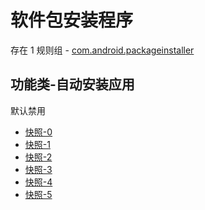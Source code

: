 # 软件包安装程序

存在 1 规则组 - [com.android.packageinstaller](/src/apps/com.android.packageinstaller.ts)

## 功能类-自动安装应用

默认禁用

- [快照-0](https://i.gkd.li/import/13206444)
- [快照-1](https://i.gkd.li/import/14046749)
- [快照-2](https://i.gkd.li/import/13206476)
- [快照-3](https://i.gkd.li/import/13766420)
- [快照-4](https://i.gkd.li/import/13962438)
- [快照-5](https://i.gkd.li/import/14138323)
